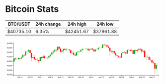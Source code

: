# Bitcoin Stats

BTC/USDT|24h change|24h high|24h low|
|---|---|---|---|
|$40735.10|6.35%|$42451.67|$37961.88|

<img src="./chart.svg">
